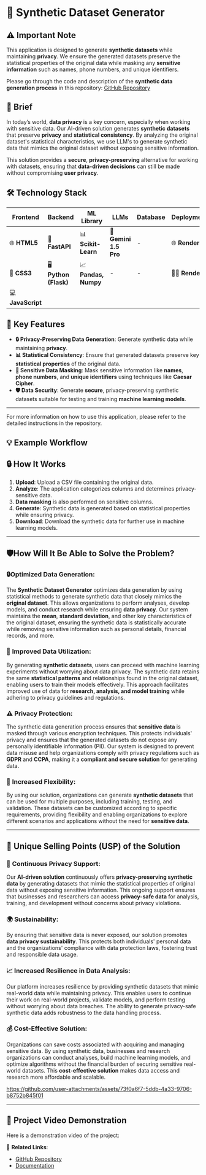 # 🔐 **Synthetic Dataset Generator** 

## ⚠️ **Important Note**

This application is designed to generate **synthetic datasets** while maintaining **privacy**. We ensure the generated datasets preserve the statistical properties of the original data while masking any **sensitive information** such as names, phone numbers, and unique identifiers.

Please go through the code and description of the **synthetic data generation process** in this repository: [GitHub Repository](https://github.com/lokesh-kummari/Synthetic_Data_Generator)

## 🌟 **Brief**

In today’s world, **data privacy** is a key concern, especially when working with sensitive data. Our AI-driven solution generates **synthetic datasets** that preserve **privacy** and **statistical consistency**. By analyzing the original dataset's statistical characteristics, we use LLM's to  generate synthetic data that mimics the original dataset without exposing sensitive information. 

This solution provides a **secure**, **privacy-preserving** alternative for working with datasets, ensuring that **data-driven decisions** can still be made without compromising **user privacy**. 

## 🛠️ **Technology Stack**

| **Frontend**   | **Backend**   | **ML Library**   | **LLMs**        | **Database**   | **Deployment**  | **Version Control** |
|----------------|---------------|------------------|-----------------|----------------|-----------------|---------------------|
| 🌐 **HTML5**   | 🐍 **FastAPI** | 📊 **Scikit-Learn** | 🤖 **Gemini 1.5 Pro** | -              | 🌐 **Render**          | 🐙 **GitHub**       |
| 🎨 **CSS3**    | 🖥️ **Python (Flask)** | 📈 **Pandas, Numpy** | -               | -              | 🧑‍💻 **Render**  | 🔧 **GitHub**       |
| 💻 **JavaScript** |               |                  |                 |                |                 |                     |

## 🔑 **Key Features**

- **🔒 Privacy-Preserving Data Generation**: Generate synthetic data while maintaining **privacy**.
- **📊 Statistical Consistency**: Ensure that generated datasets preserve key **statistical properties** of the original data.
- **🔐 Sensitive Data Masking**: Mask sensitive information like **names**, **phone numbers**, and **unique identifiers** using techniques like **Caesar Cipher**.
- **🛡️ Data Security**: Generate **secure**, privacy-preserving synthetic datasets suitable for testing and training **machine learning models**.

---

For more information on how to use this application, please refer to the detailed instructions in the repository.

## 💡 **Example Workflow**

## 🔒 **How It Works**

1. **Upload**: Upload a CSV file containing the original data.
2. **Analyze**: The application categorizes columns and determines privacy-sensitive data.
3. **Data masking** is also performed on sensitive columns.
4. **Generate**: Synthetic data is generated based on statistical properties while ensuring privacy. 
5. **Download**: Download the synthetic data for further use in machine learning models.


---

## 🛡️**How Will It Be Able to Solve the Problem?**

### 🔒**Optimized Data Generation:**
The **Synthetic Dataset Generator** optimizes data generation by using statistical methods to generate synthetic data that closely mimics the **original dataset**. This allows organizations to perform analyses, develop models, and conduct research while ensuring **data privacy**. Our system maintains the **mean**, **standard deviation**, and other key characteristics of the original dataset, ensuring the synthetic data is statistically accurate while removing sensitive information such as personal details, financial records, and more.

### 📅 **Improved Data Utilization:**
By generating **synthetic datasets**, users can proceed with machine learning experiments without worrying about data privacy. The synthetic data retains the same **statistical patterns** and relationships found in the original dataset, enabling users to train their models effectively. This approach facilitates improved use of data for **research, analysis, and model training** while adhering to privacy guidelines and regulations.

### ⚠️ **Privacy Protection:**
The synthetic data generation process ensures that **sensitive data** is masked through various encryption techniques. This protects individuals' privacy and ensures that the generated datasets do not expose any personally identifiable information (PII). Our system is designed to prevent data misuse and help organizations comply with privacy regulations such as **GDPR** and **CCPA**, making it a **compliant and secure solution** for generating data.

### 🔄 **Increased Flexibility:**
By using our solution, organizations can generate **synthetic datasets** that can be used for multiple purposes, including training, testing, and validation. These datasets can be customized according to specific requirements, providing flexibility and enabling organizations to explore different scenarios and applications without the need for **sensitive data**.

---

## 🌟 **Unique Selling Points (USP) of the Solution**

### 🔄 **Continuous Privacy Support:**
Our **AI-driven solution** continuously offers **privacy-preserving synthetic data** by generating datasets that mimic the statistical properties of original data without exposing sensitive information. This ongoing support ensures that businesses and researchers can access **privacy-safe data** for analysis, training, and development without concerns about privacy violations.

### 🌍 **Sustainability:**
By ensuring that sensitive data is never exposed, our solution promotes **data privacy sustainability**. This protects both individuals' personal data and the organizations' compliance with data protection laws, fostering trust and responsible data usage.

### 📈 **Increased Resilience in Data Analysis:**
Our platform increases resilience by providing synthetic datasets that mimic real-world data while maintaining privacy. This enables users to continue their work on real-world projects, validate models, and perform testing without worrying about data breaches. The ability to generate privacy-safe synthetic data adds robustness to the data handling process.

### 💰 **Cost-Effective Solution:**
Organizations can save costs associated with acquiring and managing sensitive data. By using synthetic data, businesses and research organizations can conduct analyses, build machine learning models, and optimize algorithms without the financial burden of securing sensitive real-world datasets. This **cost-effective solution** makes data access and research more affordable and scalable.


https://github.com/user-attachments/assets/73f0a6f7-5ddb-4a33-9706-b8752b845f01


---

## 🎥 Project Video Demonstration

Here is a demonstration video of the project:




🔗 **Related Links**:
- [GitHub Repository](https://github.com/lokesh-kummari/Synthetic_Data_Generator)
- [Documentation](https://link-to-your-docs.com)
